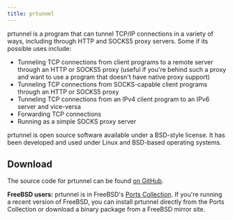 ```yaml
---
title: prtunnel
---
```


prtunnel is a program that can tunnel TCP/IP connections in a variety of ways, including through HTTP and SOCKS5 proxy servers. Some if its possible uses include:

- Tunneling TCP connections from client programs to a remote server through an HTTP or SOCKS5 proxy (useful if you're behind such a proxy and want to use a program that doesn't have native proxy support)
- Tunneling TCP connections from SOCKS-capable client programs through an HTTP or SOCKS5 proxy
- Tunneling TCP connections from an IPv4 client program to an IPv6 server and vice-versa
- Forwarding TCP connections
- Running as a simple SOCKS proxy server

prtunnel is open source software available under a BSD-style license. It has been developed and used under Linux and BSD-based operating systems.

## Download

The source code for prtunnel can be found [on GitHub](https://github.com/joshb/prtunnel).

**FreeBSD users:** prtunnel is in FreeBSD's [Ports Collection](http://www.freebsd.org/ports/index.html). If you're running a recent version of FreeBSD, you can install prtunnel directly from the Ports Collection or download a binary package from a FreeBSD mirror site.
